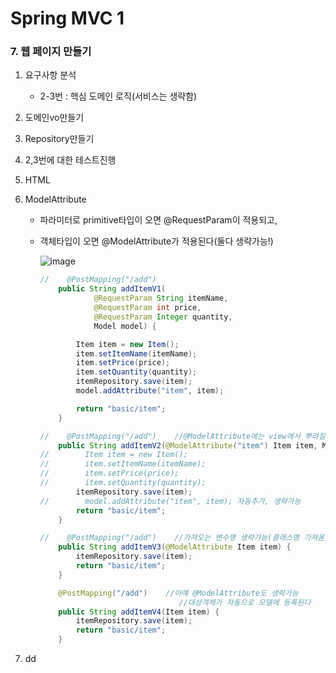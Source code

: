 # Spring MVC 1

### 7. 웹 페이지 만들기

1. 요구사항 분석

   - 2-3번 : 핵심 도메인 로직(서비스는 생략함)

2. 도메인vo만들기

3. Repository만들기

4. 2,3번에 대한 테스트진행

5. HTML

6. ModelAttribute

   - 파라미터로 primitive타입이 오면 @RequestParam이 적용되고,

   - 객체타입이 오면 @ModelAttribute가 적용된다(둘다 생략가능!)

     ![image](https://user-images.githubusercontent.com/68681443/132271807-d2029107-18bc-44fd-ade6-102ae4a80990.png)

     ```java
     //    @PostMapping("/add")
         public String addItemV1(
                 @RequestParam String itemName,
                 @RequestParam int price,
                 @RequestParam Integer quantity,
                 Model model) {
     
             Item item = new Item();
             item.setItemName(itemName);
             item.setPrice(price);
             item.setQuantity(quantity);
             itemRepository.save(item);
             model.addAttribute("item", item);
     
             return "basic/item";
         }
     
     //    @PostMapping("/add")    //@ModelAttribute에는 view에서 뿌려질 단어로 쓴다
         public String addItemV2(@ModelAttribute("item") Item item, Model model) {
     //        Item item = new Item();
     //        item.setItemName(itemName);
     //        item.setPrice(price);
     //        item.setQuantity(quantity);
             itemRepository.save(item);
     //        model.addAttribute("item", item); 자동추가, 생략가능
             return "basic/item";
         }
     
     //    @PostMapping("/add")    //가져오는 변수명 생략가능(클래스명 가져옴)
         public String addItemV3(@ModelAttribute Item item) {
             itemRepository.save(item);
             return "basic/item";
         }
     
         @PostMapping("/add")    //아예 @ModelAttribute도 생략가능
                                    //대상객체가 자동으로 모델에 등록된다
         public String addItemV4(Item item) {
             itemRepository.save(item);
             return "basic/item";
         }
     ```

     

7. dd

